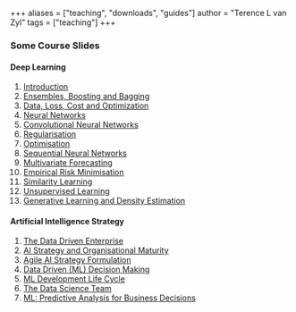 +++
aliases = ["teaching", "downloads", "guides"]
author = "Terence L van Zyl"
tags = ["teaching"]
+++

### Some Course Slides

#### Deep Learning

1. [Introduction](https://docs.google.com/presentation/d/1emtBBmfO0gHJl_lqQ1uvsHbxwA7T4AuWNLfmbJAyY9I/pub?start=false&loop=false&delayms=3000)
2. [Ensembles, Boosting and Bagging](https://docs.google.com/presentation/d/1-ffbZnKOJ39RG2TyqvXiBysxXulbMqV6G2RctcviFO0/pub?start=false&loop=false&delayms=3000)
3. [Data, Loss, Cost and Optimization](https://docs.google.com/presentation/d/1j2GE_Uo9fXGAaRDeNArSwDXMQA5a6ByiIws0w1awgzo/pub?start=false&loop=false&delayms=3000)
4. [Neural Networks](https://docs.google.com/presentation/d/1vd46V3gfET8LxND-CVepk_HYEeL3XFntVe9C72LAdRc/pub?start=false&loop=false&delayms=3000)
5. [Convolutional Neural Networks](https://docs.google.com/presentation/d/1o_TMKwLhVcNF_0O-_rYX5CzPOiTWx6sqrcmw3j7dYmA/pub?start=false&loop=false&delayms=3000)
6. [Regularisation](https://docs.google.com/presentation/d/1BFHsQuUp4kI6AhOYFzH41NhbNAuxniEY5v_LAvmmQIA/pub?start=false&loop=false&delayms=3000)
7. [Optimisation](https://docs.google.com/presentation/d/110j41ExnIoo1YWwp8zjdeDVV8duTCHsuxH1TEiZj-AQ/pub?start=false&loop=false&delayms=3000)
8. [Sequential Neural Networks](https://docs.google.com/presentation/d/1fMAYRpTr-Fg2vk7XCv1wde-uKTBaixXFFtYF16SlZbI/pub?start=false&loop=false&delayms=3000)
9. [Multivariate Forecasting](https://docs.google.com/presentation/d/10bUW0ah8_RPO8EEFUOLZUQGMMOsUAIpWB2nDZZ3cgCM/pub?start=false&loop=false&delayms=3000)
10. [Empirical Risk Minimisation](https://docs.google.com/presentation/d/1rkStzJeQnnvEfyEhoqAjSBdyE7z1X0wT5leTf7Ppb8s/pub?start=false&loop=false&delayms=3000)
11. [Similarity Learning](https://docs.google.com/presentation/d/1QBJKmRI9wZAlesZKR5POExGE5LuxDkyulXYs55krack/pub?start=false&loop=false&delayms=3000)
12. [Unsupervised Learning](https://docs.google.com/presentation/d/1xlt1wj6Z-vKCGzSnv-On-gl9ZZGlcIK4Lqda2CkA5Vw/pub?start=false&loop=false&delayms=3000)
13. [Generative Learning and Density Estimation](https://docs.google.com/presentation/d/1FIKVfsfjZaF1L18iRnh6BTCp2Od2Kd0S70LrBvcWTTE/pub?start=false&loop=false&delayms=3000)

#### Artificial Intelligence Strategy

1. [The Data Driven Enterprise](https://docs.google.com/presentation/d/e/2PACX-1vRYI0rAfDY6HGjqh_GPrvZl-doYnx__s9z7LmI1izi0BYuWrZe9xbTZwQtoi42TDYJGAidzpfilD7qw/pub?start=false&loop=false&delayms=3000)
2. [AI Strategy and Organisational Maturity](https://docs.google.com/presentation/d/e/2PACX-1vR4uv0EwbP6A8lRCj2dFe3PDVPIAY2KDlGQMBOqkX2Qd4o5gYma6E5bK-q0wJ1V-7VKrMxmd5XXfEEF/pub?start=false&loop=false&delayms=3000)
3. [Agile AI Strategy Formulation](https://docs.google.com/presentation/d/e/2PACX-1vRgjEtPr_APY-s_qrPE2QY0MLLVGUhZDal1wYH5q3cu7zl68lz1QG-f69TB0KMTJzKmz-Pp9pIL0VfD/pub?start=false&loop=false&delayms=3000)
4. [Data Driven (ML) Decision Making](https://docs.google.com/presentation/d/e/2PACX-1vSTHkrQdGfimgJq-RS1Y1ibsTKAzNgo58MoEk1j78pewaNobt1Gc_tj8hT7mX1ofKGOegmHBBhVHcvI/pub?start=false&loop=false&delayms=3000)
5. [ML Development Life Cycle](https://docs.google.com/presentation/d/e/2PACX-1vR2ylRZWFcaVJhnJmjYKZ35CUCQrh_xngQUGE-X5x47wnkukQPAWcDlu8rhUuTxbPP9PuSjjv90ild9/pub?start=false&loop=false&delayms=3000)
6. [The Data Science Team](https://docs.google.com/presentation/d/e/2PACX-1vReqdw41tcUiZJQYa8J3iUaiLjkliJiTRabOXjiPYsAvu5twn_i3IX30W-nsskJnv7b4hNjI_L6t0wm/pub?start=false&loop=false&delayms=3000)
7. [ML: Predictive Analysis for Business Decisions](https://docs.google.com/presentation/d/e/2PACX-1vSF9_wV22raRPlTUkdwAEPr_f6tuFI34E8sWBbrMLZNYji4OafieoM2iyr_q_lnzrsdoYzIO64aA2v0/pub?start=false&loop=false&delayms=3000)